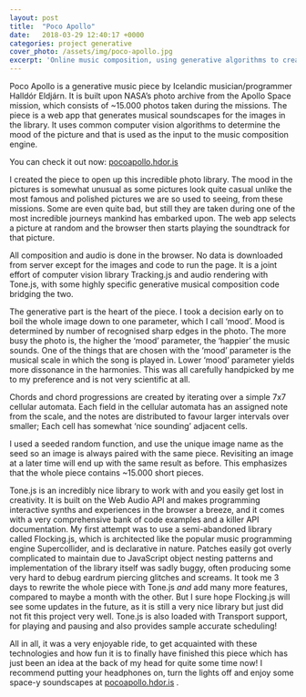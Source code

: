```yaml
---
layout: post
title:  "Poco Apollo"
date:   2018-03-29 12:40:17 +0000
categories: project generative
cover_photo: /assets/img/poco-apollo.jpg
excerpt: 'Online music composition, using generative algorithms to create short music pieces '
---
```


Poco Apollo is a generative music piece by Icelandic musician/programmer Halldór Eldjárn. It is built upon NASA’s photo archive from the Apollo Space mission, which consists of ~15.000 photos taken during the missions. The piece is a web app that generates musical soundscapes for the images in the library. It uses common computer vision algorithms to determine the mood of the picture and that is used as the input to the music composition engine.

You can check it out now: [pocoapollo.hdor.is](https://pocoapollo.hdor.is)

I created the piece to open up this incredible photo library. The mood in the pictures is somewhat unusual as some pictures look quite casual unlike the most famous and polished pictures we are so used to seeing, from these missions. Some are even quite bad, but still they are taken during one of the most incredible journeys mankind has embarked upon. The web app selects a picture at random and the browser then starts playing the soundtrack for that picture. 

All composition and audio is done in the browser. No data is downloaded from server except for the images and code to run the page. It is a joint effort of computer vision library Tracking.js and audio rendering with Tone.js, with some highly specific generative musical composition code bridging the two. 

The generative part is the heart of the piece. I took a decision early on to boil the whole image down to one parameter, which I call ‘mood’. Mood is determined by number of recognised sharp edges in the photo. The more busy the photo is, the higher the ‘mood’ parameter, the ‘happier’ the music sounds. One of the things that are chosen with the ‘mood’ parameter is the musical scale in which the song is played in. Lower ‘mood’ parameter yields more dissonance in the harmonies. This was all carefully handpicked by me to my preference and is not very scientific at all. 

Chords and chord progressions are created by iterating over a simple 7x7 cellular automata. Each field in the cellular automata has an assigned note from the scale, and the notes are distributed to favour larger intervals over smaller; Each cell has somewhat ‘nice sounding’ adjacent cells. 

I used a seeded random function, and use the unique image name as the seed so an image is always paired with the same piece. Revisiting an image at a later time will end up with the same result as before. This emphasizes that the whole piece contains ~15.000 short pieces.

Tone.js is an incredibly nice library to work with and you easily get lost in creativity. It is built on the Web Audio API and makes programming interactive synths and experiences in the browser a breeze, and it comes with a very comprehensive bank of code examples and a killer API documentation. My first attempt was to use a semi-abandoned library called Flocking.js, which is architected like the popular music programming engine Supercollider, and is declarative in nature. Patches easily got overly complicated to maintain due to JavaScript object nesting patterns and implementation of the library itself was sadly buggy, often producing some very hard to debug eardrum piercing glitches and screams. It took me 3 days to rewrite the whole piece with Tone.js *and* add many more features, compared to maybe a month with the other. But I sure hope Flocking.js will see some updates in the future, as it is still a very nice library but just did not fit this project very well. Tone.js is also loaded with Transport support, for playing and pausing and also provides sample accurate scheduling! 

All in all, it was a very enjoyable ride, to get acquainted with these technologies and how fun it is to finally have finished this piece which has just been an idea at the back of my head for quite some time now! I recommend putting your headphones on, turn the lights off and enjoy some space-y soundscapes at [pocoapollo.hdor.is](http://pocoapollo.hdor.is) .

